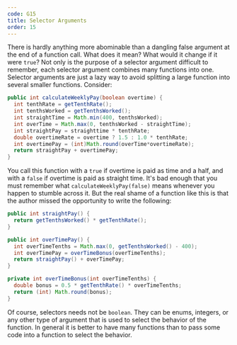 ```yaml
---
code: G15
title: Selector Arguments
order: 15
---
```

There is hardly anything more abominable than a dangling false argument at the end of a function call.
What does it mean?
What would it change if it were `true`?
Not only is the purpose of a selector argument difficult to remember, each selector argument combines many functions into one.
Selector arguments are just a lazy way to avoid splitting a large function into several smaller functions.
Consider:

```java
public int calculateWeeklyPay(boolean overtime) {
  int tenthRate = getTenthRate();
  int tenthsWorked = getTenthsWorked();
  int straightTime = Math.min(400, tenthsWorked);
  int overTime = Math.max(0, tenthsWorked - straightTime);
  int straightPay = straighttime * tenthRate;
  double overtimeRate = overtime ? 1.5 : 1.0 * tenthRate;
  int overtimePay = (int)Math.round(overTime*overtimeRate);
  return straightPay + overtimePay;
}
```

You call this function with a `true` if overtime is paid as time and a half, and with a `false` if overtime is paid as straight time.
It's bad enough that you must remember what `calculateWeeklyPay(false)` means whenever you happen to stumble across it.
But the real shame of a function like this is that the author missed the opportunity to write the following:

```java
public int straightPay() {
  return getTenthsWorked() * getTenthRate();
}

public int overTimePay() {
  int overTimeTenths = Math.max(0, getTenthsWorked() - 400);
  int overTimePay = overTimeBonus(overTimeTenths);
  return straightPay() + overTimePay;
}

private int overTimeBonus(int overTimeTenths) {
  double bonus = 0.5 * getTenthRate() * overTimeTenths;
  return (int) Math.round(bonus);
}
```

Of course, selectors needs not be `boolean`.
They can be enums, integers, or any other type of argument that is used to select the behavior of the function.
In general it is better to have many functions than to pass some code into a function to select the behavior.